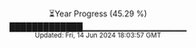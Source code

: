 <p align="center">
⏳Year Progress (45.29 %)<br>
█████████████▁▁▁▁▁▁▁▁▁▁▁▁▁▁▁▁▁ <br>
<sub>Updated: Fri, 14 Jun 2024 18:03:57 GMT</sub>
</p>

